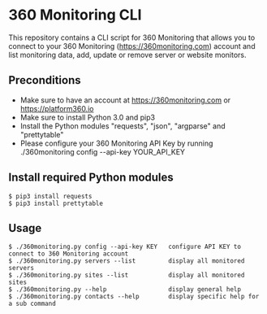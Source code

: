 # 360 Monitoring CLI

This repository contains a CLI script for 360 Monitoring that allows you to connect to your 360 Monitoring (https://360monitoring.com) account and list monitoring data, add, update or remove server or website monitors.

## Preconditions

 * Make sure to have an account at https://360monitoring.com or https://platform360.io
 * Make sure to install Python 3.0 and pip3
 * Install the Python modules "requests", "json", "argparse" and "prettytable"
 * Please configure your 360 Monitoring API Key by running ./360monitoring config --api-key YOUR_API_KEY

## Install required Python modules

    $ pip3 install requests
    $ pip3 install prettytable

## Usage

    $ ./360monitoring.py config --api-key KEY   configure API KEY to connect to 360 Monitoring account
    $ ./360monitoring.py servers --list         display all monitored servers
    $ ./360monitoring.py sites --list           display all monitored sites
    $ ./360monitoring.py --help                 display general help
    $ ./360monitoring.py contacts --help        display specific help for a sub command

